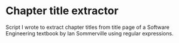 # Chapter title extractor
Script I wrote to extract chapter titles from title page of a Software Engineering textbook by Ian Sommerville using regular expressions.